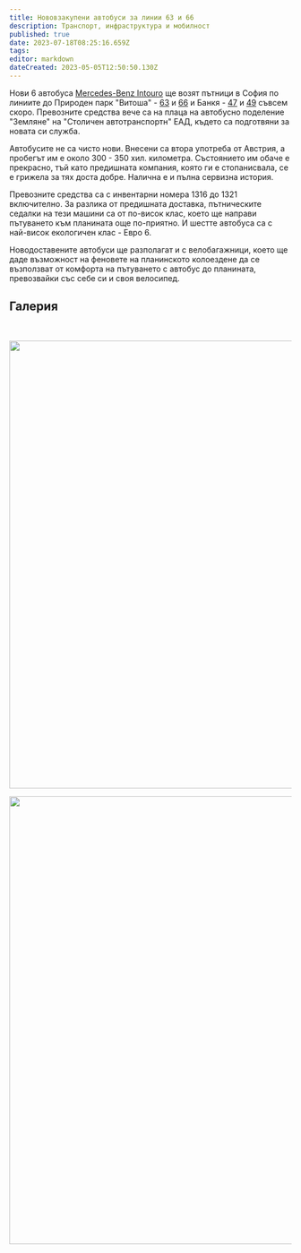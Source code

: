 ```yaml
---
title: Нововзакупени автобуси за линии 63 и 66
description: Транспорт, инфраструктура и мобилност
published: true
date: 2023-07-18T08:25:16.659Z
tags: 
editor: markdown
dateCreated: 2023-05-05T12:50:50.130Z
---
```


Нови 6 автобуса [Mercedes-Benz Intouro](/bg/public-transport/fleet-list/2011-Mercedes-O560-Intouro-M) ще возят пътници в София по линиите до Природен парк "Витоша" - [63](/bg/public-transport/bus-routes-1968-sega/63) и [66](/bg/public-transport/bus-routes-1968-sega/66) и Банкя - [47](/bg/public-transport/bus-routes-1968-sega/47) и [49](/bg/public-transport/bus-routes-1968-sega/49) съвсем скоро. Превозните средства вече са на плаца на автобусно поделение "Земляне" на "Столичен автотранспортн" ЕАД, където са подготвяни за новата си служба.





Автобусите не са чисто нови. Внесени са втора употреба от Австрия, а пробегът им е около 300 - 350 хил. километра. Състоянието им обаче е прекрасно, тъй като предишната компания, която ги е стопанисвала, се е грижела за тях доста добре. Налична е и пълна сервизна история.

Превозните средства са с инвентарни номера 1316 до 1321 включително. За разлика от предишната доставка, пътническите седалки на тези машини са от по-висок клас, което ще направи пътуването към планината още по-приятно. И шестте автобуса са с най-висок екологичен клас - Евро 6.

Новодоставените автобуси ще разполагат и с велобагажници, което ще даде възможност на феновете на планинското колоездене да се възползват от комфорта на пътуването с автобус до планината, превозвайки със себе си и своя велосипед.

## Галерия
<br><center>
<img src="https://drive.google.com/uc?id=1enRb2EBgRZlIt-ii6EjSAfIpKe1Dns0_" width="800px">

<img src="https://drive.google.com/uc?id=1dcK_ZI1SczotMHhnUw0ta4QwdNFg-mdn" width="800px">


